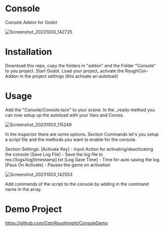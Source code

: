 # Console
 Console Addon for Godot
 
![Screenshot_20231003_142725](https://github.com/CptnRoughnight/Console/assets/31368513/2c9d7f34-4813-474e-82e3-9d2bfdf4d7ab)

# Installation
Download this repo, copy the folders in "addon" and the Folder "Console" to you project. Start Godot.
Load your project, activate the RoughCon-Addon in the project settings (this activate an autoload)

# Usage
Add the "Console/Console.tscn" to your scene. In the _ready method you can now setup up the autoload
with your Vars and Consts.

![Screenshot_20231003_115249](https://github.com/CptnRoughnight/Console/assets/31368513/e8c976c6-6923-42f3-9217-5812bc40dcde)

In the inspector there are some options. 
Section Commands let's you setup a script file and the methods you want to enable for the console.


Section Settings:
[Activate Key]     - Input Action for activating/deactivating the console
[Save Log File]    - Save the log file to res://logs/log[timestamp].txt
[Log Save Time]    - Time for auto saving the log
[Paus On Activate] - Pauses the game on activation

![Screenshot_20231003_142553](https://github.com/CptnRoughnight/Console/assets/31368513/07e3d2c7-de48-4781-82e0-7c47d18fbf16)

Add commands of the script to the console by adding in the command name in the array.


# Demo Project
https://github.com/CptnRoughnight/ConsoleDemo

